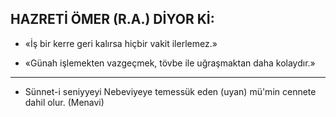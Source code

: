 ## HAZRETİ ÖMER (R.A.) DİYOR Kİ:

* «İş bir kerre geri kalırsa hiçbir vakit ilerlemez.»

* «Günah işlemekten vazgeçmek, tövbe ile uğraşmaktan daha kolaydır.»

<hr>

* Sünnet-i seniyyeyi Nebeviyeye temessük eden (uyan) mü'min cennete dahil olur. (Menavi)
